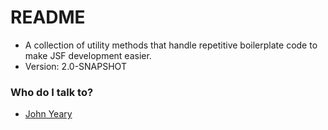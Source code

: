 # README #

* A collection of utility methods that handle repetitive boilerplate code to make JSF development easier.
* Version: 2.0-SNAPSHOT


### Who do I talk to? ###

* [John Yeary](mailto:jyeary@bluelotussoftware.com)

